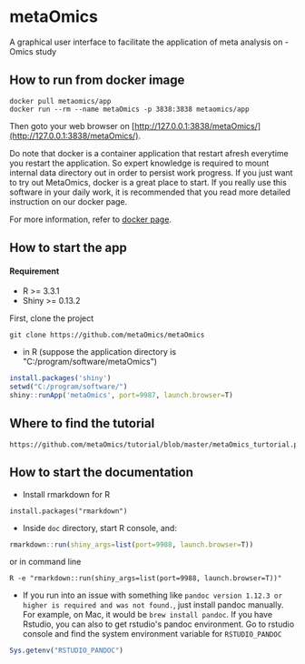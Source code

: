 # metaOmics
A graphical user interface to facilitate the application of meta analysis on -Omics study

## How to run from docker image
```
docker pull metaomics/app
docker run --rm --name metaOmics -p 3838:3838 metaomics/app
```

Then goto your web browser on [http://127.0.0.1:3838/metaOmics/](http://127.0.0.1:3838/metaOmics/).

Do note that docker is a container application that restart afresh everytime you restart the application. So expert knowledge is required to mount internal data directory out in order to persist work progress. If you just want to try out MetaOmics, docker is a great place to start. If you really use this software in your daily work, it is recommended that you read more detailed instruction on our docker page.

For more information, refer to [docker page](https://hub.docker.com/r/metaomics/app/).

## How to start the app

#### Requirement
* R >= 3.3.1
* Shiny >= 0.13.2

First, clone the project
```
git clone https://github.com/metaOmics/metaOmics
```

* in R (suppose the application directory is "C:/program/software/metaOmics")
```R
install.packages('shiny')
setwd("C:/program/software/")
shiny::runApp('metaOmics', port=9987, launch.browser=T)
```
## Where to find the tutorial 
```
https://github.com/metaOmics/tutorial/blob/master/metaOmics_turtorial.pdf
```

## How to start the documentation

* Install rmarkdown for R
```
install.packages("rmarkdown")
```
* Inside `doc` directory, start R console, and:
```R
rmarkdown::run(shiny_args=list(port=9988, launch.browser=T))
```
or in command line
```
R -e "rmarkdown::run(shiny_args=list(port=9988, launch.browser=T))"
```
* If you run into an issue with something like `pandoc version 1.12.3 or higher is required and was not found.`, just install pandoc manually. For example, on Mac, it would be `brew install pandoc`. If you have Rstudio, you can also to get rstudio's pandoc environment. Go to rstudio console and find the system environment variable for `RSTUDIO_PANDOC`
```R
Sys.getenv("RSTUDIO_PANDOC")
```

